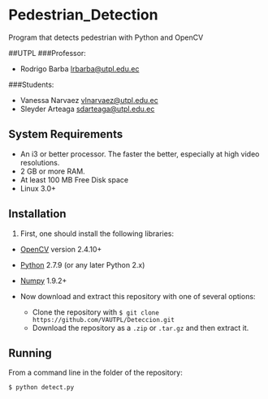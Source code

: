 # Pedestrian_Detection
Program that detects pedestrian with Python and OpenCV

##UTPL
###Professor:
- Rodrigo Barba [lrbarba@utpl.edu.ec](mailto:lrbarba@utpl.edu.ec)

###Students:
- Vanessa Narvaez [vlnarvaez@utpl.edu.ec](vlnarvaez@utpl.edu.ec)
- Sleyder Arteaga [sdarteaga@utpl.edu.ec](sdarteaga@utpl.edu.ec)

System Requirements
-------------------
* An i3 or better processor. The faster the better, especially at high video resolutions.
* 2 GB or more RAM.
* At least 100 MB Free Disk space
* Linux 3.0+

Installation
------------
1. First, one should install the following libraries:
  - [OpenCV](http://opencv.org/) version 2.4.10+
  - [Python](https://www.python.org/) 2.7.9 (or any later Python 2.x)
  - [Numpy](http://www.numpy.org/) 1.9.2+
  
- Now download and extract this repository with one of several options:
  - Clone the repository with `$ git clone https://github.com/VAUTPL/Deteccion.git`
  - Download the repository as a `.zip` or `.tar.gz` and then extract it.

Running
-------
From a command line in the folder of the repository:

`$ python detect.py `
